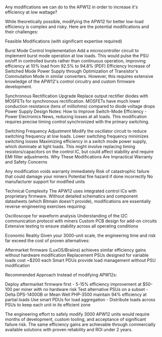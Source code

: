 Any modifications we can do to the APW12 in order to increase it's efficiency at low wattage?

While theoretically possible, modifying the APW12 for better low-load efficiency is complex and risky. Here are the potential modifications and their challenges:

Feasible Modifications (with significant expertise required)

Burst Mode Control Implementation
Add a microcontroller circuit to implement burst mode operation at low loads. This would pulse the PSU on/off in controlled bursts rather than continuous operation, improving efficiency at 10% load from 92.5% to 94.8% (PDF) Efficiency Increase of Switched Mode Power Supply through Optimization of Transistor's Commutation Mode in similar converters. However, this requires extensive knowledge of the APW12's control circuitry and custom firmware development.

Synchronous Rectification Upgrade
Replace output rectifier diodes with MOSFETs for synchronous rectification. MOSFETs have much lower conduction resistance (tens of milliohms) compared to diode voltage drops Power Supply Design Notes: How to Improve Switch-Mode Efficiency - Power Electronics News, reducing losses at all loads. This modification requires precise timing control synchronized with the primary switching.

Switching Frequency Adjustment
Modify the oscillator circuit to reduce switching frequency at low loads. Lower switching frequency minimizes switching losses Maximizing efficiency in a switch mode power supply, which dominate at light loads. This might involve replacing timing resistors/capacitors on the control IC, but could affect stability and require EMI filter adjustments.
Why These Modifications Are Impractical
Warranty and Safety Concerns

Any modification voids warranty immediately
Risk of catastrophic failure that could damage your miners
Potential fire hazard if done incorrectly
No manufacturer support for modified units

Technical Complexity
The APW12 uses integrated control ICs with proprietary firmware. Without detailed schematics and component datasheets (which Bitmain doesn't provide), modifications are essentially reverse-engineering exercises requiring:

Oscilloscope for waveform analysis
Understanding of the I2C communication protocol with miners
Custom PCB design for add-on circuits
Extensive testing to ensure stability across all operating conditions

Economic Reality
Given your 3000-unit scale, the engineering time and risk far exceed the cost of proven alternatives:

Aftermarket firmware (LuxOS/Braiins) achieves similar efficiency gains without hardware modification
Replacement PSUs designed for variable loads cost ~$200 each
Smart PDUs provide load management without PSU modification

Recommended Approach
Instead of modifying APW12s:

Deploy aftermarket firmware first - 5-15% efficiency improvement at $50-100 per miner with no hardware risk
Test alternative PSUs on a subset - Delta DPS-1400GB or Mean Well PHP-3500 maintain 94% efficiency at partial loads
Use smart PDUs for load aggregation - Distribute loads across PSUs to keep each unit in its efficient zone

The engineering effort to safely modify 3000 APW12 units would require months of development, custom tooling, and acceptance of significant failure risk. The same efficiency gains are achievable through commercially available solutions with proven reliability and ROI under 2 years.
